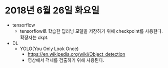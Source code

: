 # 2018년 6월 26일 화요일
* tensorflow
  * tensorflow로 학습한 딥러닝 모델을 저장하기 위해 checkpoint를 사용한다. 확장자는 ckpt.
* DL
  * YOLO(You Only Look Once)
    * https://en.wikipedia.org/wiki/Object_detection 
    * 영상에서 객체를 검출하기 위해 사용된다.
